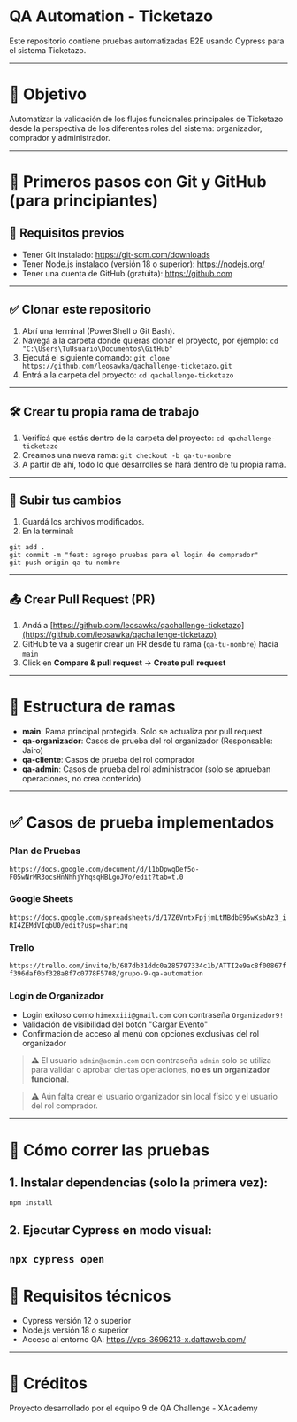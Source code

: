 # QA Automation - Ticketazo

Este repositorio contiene pruebas automatizadas E2E usando Cypress para el sistema Ticketazo.

---

# 🎯 Objetivo

Automatizar la validación de los flujos funcionales principales de Ticketazo desde la perspectiva de los diferentes roles del sistema: organizador, comprador y administrador.

---

# 🌱 Primeros pasos con Git y GitHub (para principiantes)

## 🧰 Requisitos previos
- Tener Git instalado: https://git-scm.com/downloads
- Tener Node.js instalado (versión 18 o superior): https://nodejs.org/
- Tener una cuenta de GitHub (gratuita): https://github.com

---

## ✅ Clonar este repositorio

1. Abrí una terminal (PowerShell o Git Bash).
2. Navegá a la carpeta donde quieras clonar el proyecto, por ejemplo:
`cd "C:\Users\TuUsuario\Documentos\GitHub"`
3. Ejecutá el siguiente comando:
`git clone https://github.com/leosawka/qachallenge-ticketazo.git`
4. Entrá a la carpeta del proyecto:
`cd qachallenge-ticketazo`
---

## 🛠 Crear tu propia rama de trabajo

1. Verificá que estás dentro de la carpeta del proyecto:
`cd qachallenge-ticketazo`
2. Creamos una nueva rama:
`git checkout -b qa-tu-nombre`
3. A partir de ahí, todo lo que desarrolles se hará dentro de tu propia rama.

---

## 🚀 Subir tus cambios

1. Guardá los archivos modificados.
2. En la terminal:
```
git add .
git commit -m "feat: agrego pruebas para el login de comprador"
git push origin qa-tu-nombre
```
---

## 📤 Crear Pull Request (PR)

1. Andá a [https://github.com/leosawka/qachallenge-ticketazo](https://github.com/leosawka/qachallenge-ticketazo)
2. GitHub te va a sugerir crear un PR desde tu rama (`qa-tu-nombre`) hacia `main`
3. Click en **Compare & pull request** → **Create pull request**

---

# 🌿 Estructura de ramas

- **main**: Rama principal protegida. Solo se actualiza por pull request.
- **qa-organizador**: Casos de prueba del rol organizador (Responsable: Jairo)
- **qa-cliente**: Casos de prueba del rol comprador
- **qa-admin**: Casos de prueba del rol administrador (solo se aprueban operaciones, no crea contenido)

---

# ✅ Casos de prueba implementados

### Plan de Pruebas
`https://docs.google.com/document/d/11bDpwqDef5o-F05wNrMR3ocsHnNhhjYhqsqHBLgoJVo/edit?tab=t.0`

### Google Sheets
`https://docs.google.com/spreadsheets/d/17Z6VntxFpjjmLtMBdbE95wKsbAz3_iRI4ZEMdVIqbU0/edit?usp=sharing`

### Trello
`https://trello.com/invite/b/687db31ddc0a285797334c1b/ATTI2e9ac8f00867ff396daf0bf328a8f7c0778F5708/grupo-9-qa-automation`


### Login de Organizador

- Login exitoso como `himexxiii@gmail.com` con contraseña `Organizador9!`
- Validación de visibilidad del botón "Cargar Evento"
- Confirmación de acceso al menú con opciones exclusivas del rol organizador

> ⚠️ El usuario `admin@admin.com` con contraseña `admin` solo se utiliza para validar o aprobar ciertas operaciones, **no es un organizador funcional**.

> ⚠️ Aún falta crear el usuario organizador sin local físico y el usuario del rol comprador.

---

# 🔁 Cómo correr las pruebas

## 1. Instalar dependencias (solo la primera vez):
`npm install`
## 2. Ejecutar Cypress en modo visual:
`npx cypress open`
---

# 📌 Requisitos técnicos

- Cypress versión 12 o superior
- Node.js versión 18 o superior
- Acceso al entorno QA: https://vps-3696213-x.dattaweb.com/

---

# 👥 Créditos

Proyecto desarrollado por el equipo 9 de QA Challenge - XAcademy